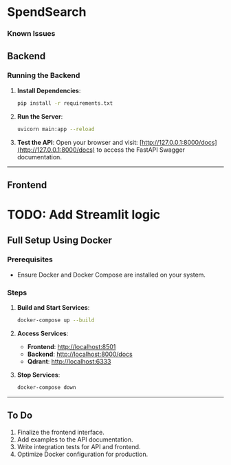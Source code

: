 # SpendSearch


### Known Issues


## Backend

### Running the Backend

1. **Install Dependencies**:

   ```bash
   pip install -r requirements.txt
   ```

2. **Run the Server**:

   ```bash
   uvicorn main:app --reload
   ```

3. **Test the API**:
   Open your browser and visit:
   [http://127.0.0.1:8000/docs](http://127.0.0.1:8000/docs) to access the FastAPI Swagger documentation.

---

## Frontend

# TODO: Add Streamlit logic

## Full Setup Using Docker

### Prerequisites

- Ensure Docker and Docker Compose are installed on your system.

### Steps

1. **Build and Start Services**:

   ```bash
   docker-compose up --build
   ```

2. **Access Services**:
   - **Frontend**: [http://localhost:8501](http://localhost:8501)
   - **Backend**: [http://localhost:8000/docs](http://localhost:8000/docs)
   - **Qdrant**: [http://localhost:6333](http://localhost:6333)

3. **Stop Services**:

   ```bash
   docker-compose down
   ```

---

## To Do

1. Finalize the frontend interface.
2. Add examples to the API documentation.
3. Write integration tests for API and frontend.
4. Optimize Docker configuration for production.
